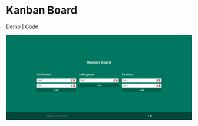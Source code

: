 # Kanban Board 
[Demo](https://second-task-beta.vercel.app/) | [Code](./Code)

![Project Preview](Kanban-ToDo.png)